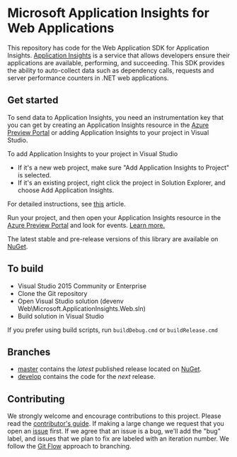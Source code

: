 # Microsoft Application Insights for Web Applications

This repository has code for the Web Application SDK for Application Insights. [Application Insights][AILandingPage] is a service that allows developers ensure their applications are available, performing, and succeeding. This SDK provides the ability to auto-collect data such as dependency calls, requests and server performance counters in .NET web applications. 

## Get started

To send data to Application Insights, you need an instrumentation key that you can get by creating an Application Insights resource in the [Azure Preview Portal][AzurePortal] or adding Application Insights to your project in Visual Studio.

To add Application Insights to your project in Visual Studio 

* If it's a new web project, make sure "Add Application Insights to Project" is selected.
* If it's an existing project, right click the project in Solution Explorer, and choose Add Application Insights.

For detailed instructions, see [this][AddInVS] article.

Run your project, and then open your Application Insights resource in the [Azure Preview Portal][AzurePortal] and look for events. [Learn more.][WebDocumentation]

The latest stable and pre-release versions of this library are available on [NuGet][WebNuGet].

## To build

* Visual Studio 2015 Community or Enterprise
* Clone the Git repository
* Open Visual Studio solution (devenv Web\Microsoft.ApplicationInsights.Web.sln)
* Build solution in Visual Studio

If you prefer using build scripts, run ```buildDebug.cmd``` or ```buildRelease.cmd```

## Branches
- [master][master] contains the *latest* published release located on [NuGet][WebNuGet].
- [develop][develop] contains the code for the *next* release.

## Contributing

We strongly welcome and encourage contributions to this project. Please read the [contributor's guide][ContribGuide]. If making a large change we request that you open an [issue][GitHubIssue] first. If we agree that an issue is a bug, we'll add the "bug" label, and issues that we plan to fix are labeled with an iteration number. We follow the [Git Flow][GitFlow] approach to branching.

[Azure]: https://azure.com/
[AILandingPage]: http://azure.microsoft.com/services/application-insights/
[AzurePortal]: https://ms.portal.azure.com/#gallery/Microsoft.AppInsights/
[WebDocumentation]: https://azure.microsoft.com/en-us/documentation/articles/app-insights-asp-net/#monitor
[master]: https://github.com/Microsoft/ApplicationInsights-server-dotnet/tree/master/
[develop]: https://github.com/Microsoft/ApplicationInsights-server-dotnet/tree/develop/
[GitFlow]: http://nvie.com/posts/a-successful-git-branching-model/
[ContribGuide]: https://github.com/Microsoft/ApplicationInsights-server-dotnet/blob/develop/CONTRIBUTING.md/
[GitHubIssue]: https://github.com/Microsoft/ApplicationInsights-server-dotnet/issues/
[WebNuGet]: https://www.nuget.org/packages/Microsoft.ApplicationInsights.Web/
[MyGet]:http://myget.org/gallery/applicationinsights/
[AddInVS]:https://azure.microsoft.com/en-us/documentation/articles/app-insights-asp-net/#ide
